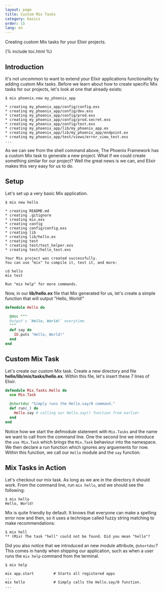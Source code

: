 ```yaml
---
layout: page
title: Custom Mix Tasks 
category: basics
order: 15
lang: en
---
```


Creating custom Mix tasks for your Elixir projects.

{% include toc.html %}

## Introduction 

It's not uncommon to want to extend your Elixir applications functionality by adding custom Mix tasks. Before we learn about how to create specific Mix tasks for our projects, let's look at one that already exists:

```shell
$ mix phoenix.new my_phoenix_app

* creating my_phoenix_app/config/config.exs
* creating my_phoenix_app/config/dev.exs
* creating my_phoenix_app/config/prod.exs
* creating my_phoenix_app/config/prod.secret.exs
* creating my_phoenix_app/config/test.exs
* creating my_phoenix_app/lib/my_phoenix_app.ex
* creating my_phoenix_app/lib/my_phoenix_app/endpoint.ex
* creating my_phoenix_app/test/views/error_view_test.exs
...
```

As we can see from the shell command above, The Phoenix Framework has a custom Mix task to generate a new project. What if we could create something similar for our project? Well the great news is we can, and Elixir makes this very easy for us to do.

## Setup

Let's set up a very basic Mix application.

```shell
$ mix new hello

* creating README.md
* creating .gitignore
* creating mix.exs
* creating config
* creating config/config.exs
* creating lib
* creating lib/hello.ex
* creating test
* creating test/test_helper.exs
* creating test/hello_test.exs

Your Mix project was created successfully.
You can use "mix" to compile it, test it, and more:

cd hello
mix test

Run "mix help" for more commands.
```

Now, in our **lib/hello.ex** file that Mix generated for us, let's create a simple function that will output "Hello, World!"

```elixir
defmodule Hello do

  @doc """
  Output's `Hello, World!` everytime.
  """
  def say do
    IO.puts "Hello, World!"
  end
end
```

## Custom Mix Task

Let's create our custom Mix task. Create a new directory and file **hello/lib/mix/tasks/hello.ex**. Within this file, let's insert these 7 lines of Elixir.

```elixir
defmodule Mix.Tasks.Hello do
  use Mix.Task

  @shortdoc "Simply runs the Hello.say/0 command."
  def run(_) do
    Hello.say # calling our Hello.say() function from earlier
  end
end
```

Notice how we start the defmodule statement with `Mix.Tasks` and the name we want to call from the command line. One the second line we introduce the `use Mix.Task` which brings the `Mix.Task` behaviour into the namespace. We then declare a run function which ignores any arguements for now. Within this function, we call our `Hello` module and the `say` function.

## Mix Tasks in Action

Let's checkout our mix task. As long as we are in the directory it should work. From the command line, run `mix hello`, and we should see the following:

```shell
$ mix hello
Hello, World!
```

Mix is quite friendly by default. It knows that everyone can make a spelling error now and then, so it uses a technique called fuzzy string matching to make recommendations:

```shell
$ mix hell
** (Mix) The task "hell" could not be found. Did you mean "hello"?
```

Did you also notice that we introduced an new module attribute, `@shortdoc`? This comes in handy when shipping our application, such as when a user runs the `mix help` command from the terminal.

```shell
$ mix help

mix app.start         # Starts all registered apps
...
mix hello             # Simply calls the Hello.say/0 function.
...
```
